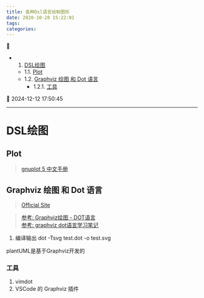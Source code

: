 ```yaml
---
title: 各种Dsl语言绘制图形
date: 2020-10-28 15:22:01
tags: 
categories: 
---
```


💠

- 1. [DSL绘图](#dsl绘图)
    - 1.1. [Plot](#plot)
    - 1.2. [Graphviz 绘图 和 Dot 语言](#graphviz-绘图-和-dot-语言)
        - 1.2.1. [工具](#工具)

💠 2024-12-12 17:50:45
****************************************
# DSL绘图

## Plot
> [gnuplot 5 中文手册](https://holz.gitbooks.io/gnuplot5help/content/)  

## Graphviz 绘图 和 Dot 语言
> [Official Site](http://www.graphviz.org/)  

> [参考: Graphviz绘图 - DOT语言](https://itopic.org/graphviz.html)  
> [参考: graphviz dot语言学习笔记](https://www.jianshu.com/p/e44885a777f0)  

1. 编译输出 dot -Tsvg test.dot -o test.svg

plantUML是基于Graphviz开发的

### 工具
1. vimdot
1. VSCode 的 Graphviz 插件
